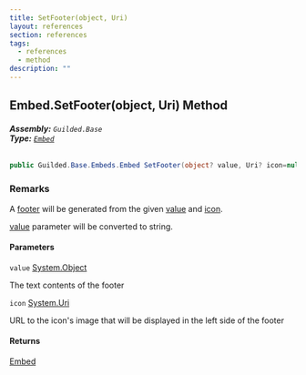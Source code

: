```yaml
---
title: SetFooter(object, Uri)
layout: references
section: references
tags:
  - references
  - method
description: ""
---
```


## Embed.SetFooter(object, Uri) Method
###### **Assembly:** `Guilded.Base`<br/>**Type:** [`Embed`](Embed 'Guilded.Base.Embeds.Embed')

```csharp
public Guilded.Base.Embeds.Embed SetFooter(object? value, Uri? icon=null);
```

### Remarks
  
A [footer](EmbedFooter 'Guilded.Base.Embeds.EmbedFooter') will be generated from the given [value](Embed.SetFooter(object,Uri)#Guilded.Base.Embeds.Embed.SetFooter(object,Uri).value 'Guilded.Base.Embeds.Embed.SetFooter(object, Uri).value') and [icon](Embed.SetFooter(object,Uri)#Guilded.Base.Embeds.Embed.SetFooter(object,Uri).icon 'Guilded.Base.Embeds.Embed.SetFooter(object, Uri).icon').  
  
[value](Embed.SetFooter(object,Uri)#Guilded.Base.Embeds.Embed.SetFooter(object,Uri).value 'Guilded.Base.Embeds.Embed.SetFooter(object, Uri).value') parameter will be converted to string.
#### Parameters

<a name='Guilded.Base.Embeds.Embed.SetFooter(object,Uri).value'></a>

`value` [System.Object](https://docs.microsoft.com/en-us/dotnet/api/System.Object 'System.Object')

The text contents of the footer

<a name='Guilded.Base.Embeds.Embed.SetFooter(object,Uri).icon'></a>

`icon` [System.Uri](https://docs.microsoft.com/en-us/dotnet/api/System.Uri 'System.Uri')

URL to the icon's image that will be displayed in the left side of the footer

#### Returns
[Embed](Embed 'Guilded.Base.Embeds.Embed')